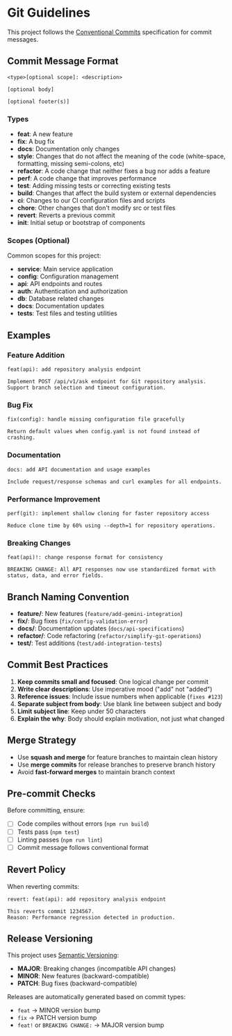 # Git Guidelines

This project follows the [Conventional Commits](https://www.conventionalcommits.org/) specification for commit messages.

## Commit Message Format

```
<type>[optional scope]: <description>

[optional body]

[optional footer(s)]
```

### Types

- **feat**: A new feature
- **fix**: A bug fix
- **docs**: Documentation only changes
- **style**: Changes that do not affect the meaning of the code (white-space, formatting, missing semi-colons, etc)
- **refactor**: A code change that neither fixes a bug nor adds a feature
- **perf**: A code change that improves performance
- **test**: Adding missing tests or correcting existing tests
- **build**: Changes that affect the build system or external dependencies
- **ci**: Changes to our CI configuration files and scripts
- **chore**: Other changes that don't modify src or test files
- **revert**: Reverts a previous commit
- **init**: Initial setup or bootstrap of components

### Scopes (Optional)

Common scopes for this project:
- **service**: Main service application
- **config**: Configuration management
- **api**: API endpoints and routes
- **auth**: Authentication and authorization
- **db**: Database related changes
- **docs**: Documentation updates
- **tests**: Test files and testing utilities

## Examples

### Feature Addition
```
feat(api): add repository analysis endpoint

Implement POST /api/v1/ask endpoint for Git repository analysis.
Support branch selection and timeout configuration.
```

### Bug Fix
```
fix(config): handle missing configuration file gracefully

Return default values when config.yaml is not found instead of crashing.
```

### Documentation
```
docs: add API documentation and usage examples

Include request/response schemas and curl examples for all endpoints.
```

### Performance Improvement
```
perf(git): implement shallow cloning for faster repository access

Reduce clone time by 60% using --depth=1 for repository operations.
```

### Breaking Changes
```
feat(api)!: change response format for consistency

BREAKING CHANGE: All API responses now use standardized format with 
status, data, and error fields.
```

## Branch Naming Convention

- **feature/**: New features (`feature/add-gemini-integration`)
- **fix/**: Bug fixes (`fix/config-validation-error`)
- **docs/**: Documentation updates (`docs/api-specifications`)
- **refactor/**: Code refactoring (`refactor/simplify-git-operations`)
- **test/**: Test additions (`test/add-integration-tests`)

## Commit Best Practices

1. **Keep commits small and focused**: One logical change per commit
2. **Write clear descriptions**: Use imperative mood ("add" not "added")
3. **Reference issues**: Include issue numbers when applicable (`fixes #123`)
4. **Separate subject from body**: Use blank line between subject and body
5. **Limit subject line**: Keep under 50 characters
6. **Explain the why**: Body should explain motivation, not just what changed

## Merge Strategy

- Use **squash and merge** for feature branches to maintain clean history
- Use **merge commits** for release branches to preserve branch history
- Avoid **fast-forward merges** to maintain branch context

## Pre-commit Checks

Before committing, ensure:
- [ ] Code compiles without errors (`npm run build`)
- [ ] Tests pass (`npm test`)
- [ ] Linting passes (`npm run lint`)
- [ ] Commit message follows conventional format

## Revert Policy

When reverting commits:
```
revert: feat(api): add repository analysis endpoint

This reverts commit 1234567.
Reason: Performance regression detected in production.
```

## Release Versioning

This project uses [Semantic Versioning](https://semver.org/):
- **MAJOR**: Breaking changes (incompatible API changes)
- **MINOR**: New features (backward-compatible)
- **PATCH**: Bug fixes (backward-compatible)

Releases are automatically generated based on commit types:
- `feat` → MINOR version bump
- `fix` → PATCH version bump
- `feat!` or `BREAKING CHANGE:` → MAJOR version bump 